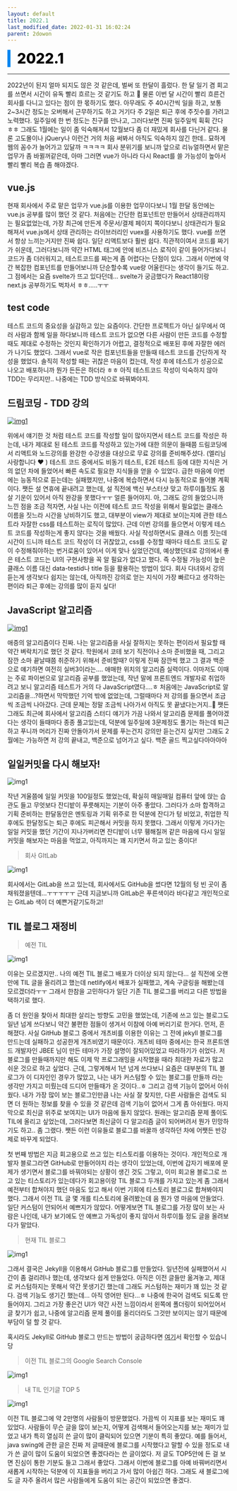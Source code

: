 ```yaml
---
layout: default
title: 2022.1
last_modified_date: 2022-01-31 16:02:24
parent: 2dowon
---
```


<div style="font-size:32px; font-weight: 800; border-left: 7px solid #0687f0; padding-left:15px !important; color:#000000; margin-bottom:15px;">2022.1</div>

---

2022년이 된지 얼마 되지도 않은 것 같은데, 벌써 또 한달이 흘렀다. 한 달 일기 겸 회고를 쓰면서 시간이 유독 빨리 흐르는 것 같기도 하고 🤔 물론 이번 달 시간이 빨리 흐른건 회사를 다니고 있다는 점이 한 몫하기도 했다. 아무래도 주 40시간씩 일을 하고, 보통 2~3시간 정도는 오버해서 근무하기도 하고 거기다 주 2일은 퇴근 후에 주짓수를 가려고 노력했다. 일주일에 한 번 정도는 친구를 만나고, 그러다보면 진짜 일주일씩 휙휙 간다 ㅎㅎ 그래도 1월에는 일이 좀 익숙해져서 12월보다 좀 더 재밌게 회사를 다닌거 같다. 물론 고도몰이나 jQuery나 이런건 거의 처음 써봐서 아직도 익숙하지 않긴 한데.. 묘하게 웹의 꼼수가 늘어가고 있달까 ㅋㅋㅋㅋ 회사 분위기를 보니까 앞으로 리뉴얼하면서 맡은 업무가 좀 바뀔꺼같은데, 아마 그러면 vue가 아니라 다시 React를 쓸 가능성이 높아서 빨리 빨리 복습 좀 해야겠다.

## vue.js

현재 회사에서 주로 맡은 업무가 vue.js를 이용한 업무이다보니 1월 한달 동안에는 vue.js 공부를 많이 했던 것 같다. 처음에는 간단한 컴포넌트만 만들어서 상태관리까지는 필요없었는데, 가장 최근에 만든게 주문서/결제 페이지 쪽이다보니 상태관리가 필요해져서 vue.js에서 상태 관리하는 라이브러리인 vuex를 사용하기도 했다. vue를 쓰면서 항상 느끼는거지만 진짜 쉽다. 일단 리액트보다 훨씬 쉽다. 직관적이여서 코드를 짜기가 쉬운데, 그러다보니까 약간 HTML 태그에 안에 비즈니스 로직이 같이 들어가다보니 코드가 좀 더러워지고, 테스트코드를 짜는게 좀 어렵다는 단점이 있다. 그래서 이번에 약간 복잡한 컴포넌트를 만들어보니까 단순할수록 vue랑 어울린다는 생각이 들기도 하고. 그 점에서는 요즘 svelte가 뜨고 있다던데... svelte가 궁금했다가 React18이랑 next.js 공부하기도 벅차서 ㅎㅎ.....ㅜㅜ

## test code

테스트 코드의 중요성을 실감하고 있는 요즘이다. 간단한 프로젝트가 아닌 실무에서 여러 사람과 함께 일을 하다보니까 테스트 코드가 없으면 다른 사람이 만든 코드를 수정할 때도 제대로 수정하는 것인지 확인하기가 어렵고, 결정적으로 배포된 후에 자잘한 에러가 나기도 했었다. 그래서 vue로 작은 컴포넌트들을 만들때 테스트 코드를 간단하게 작성을 했었다. 솔직히 작성할 때는 귀찮은 마음이 컸는데, 작성 후에 테스트가 성공으로 나오고 배포하니까 뭔가 든든은 하더라 ㅎㅎ 아직 테스트코드 작성이 익숙하지 않아 TDD는 무리지만.. 나중에는 TDD 방식으로 바꿔봐야지.

## 드림코딩 - TDD 강의

[![img1](/assets/images/2dowon/202201-0.png)](https://academy.dream-coding.com/courses/js-tdd)

위에서 얘기한 것 처럼 테스트 코드를 작성할 일이 많아지면서 테스트 코드를 작성은 하는데, 내가 제대로 된 테스트 코드를 작성하고 있는가에 대한 의문이 들때쯤 드림코딩에서 리액트와 노드강의를 완강한 수강생을 대상으로 무료 강의를 준비해주셨다. (엘리님 사랑합니다 ❤️ )
테스트 코드 중에서도 비동기 테스트, E2E 테스트 등에 대한 지식은 거의 없던 차에 들었어서 빠른 속도로 필요한 지식들을 얻을 수 있었다. 급한 마음에 이번에는 능동적으로 듣는데는 실패했지만, 나중에 복습하면서 다시 능동적으로 들어볼 계획이다. 쨋든 설 연휴에 끝내려고 했는데, 설 직전에 백신 부스터샷 맞고 하루이틀정도 몸살 기운이 있어서 아직 완강을 못했다ㅜㅜ 얼른 들어야지.
아, 그래도 강의 들었으니까 느낀 점을 조금 적자면, 사실 나는 이전에 테스트 코드 작성을 위해서 필요없는 클래스 이름을 짓느라 시간을 낭비하기도 했고, 대부분이 view가 제대로 보이는지에 관한 테스트라 자잘한 css를 테스트하는 로직이 많았다. 근데 이번 강의를 들으면서 이렇게 테스트 코드를 작성하는게 좋지 않다는 것을 배웠다. 사실 작성하면서도 클래스 이름 짓는데 시간이 드니까 테스트 코드 작성이 더 귀찮았고, css를 수정할 때마다 테스트 코드도 같이 수정해줘야하는 번거로움이 있어서 이게 맞나 싶었던건데, 예상했던대로 강의에서 좋은 테스트 코드는 UI의 구현사항을 꼭 알 필요가 없다고 했다. 즉 수정될 가능성이 높은 클래스 이름 대신 data-testid나 title 등을 활용하는 방법이 있다.
회사 다녀와서 강의 듣는게 생각보다 쉽지는 않는데, 아직까진 강의로 얻는 지식이 가장 빠르다고 생각하는 편이라 퇴근 후에는 강의를 많이 듣지 싶다!

## JavaScript 알고리즘

[![img1](/assets/images/2dowon/202201-1.png)](https://www.inflearn.com/course/%EC%9E%90%EB%B0%94%EC%8A%A4%ED%81%AC%EB%A6%BD%ED%8A%B8-%EC%95%8C%EA%B3%A0%EB%A6%AC%EC%A6%98-%EB%AC%B8%EC%A0%9C%ED%92%80%EC%9D%B4/dashboard)

애증의 알고리즘이다 진짜. 나는 알고리즘을 사실 잘하지는 못하는 편이라서 필요할 때 약간 벼락치기로 했던 것 같다. 학원에서 코테 보기 직전이나 소마 준비했을 때, 그리고 잠깐 소마 끝날때쯤 취준하기 위해서 준비할때? 이렇게 진짜 잠깐씩 했고 그 결과 백준으로 얘기하면 여전히 실버3이라는.... 애매한 위치의 알고리즘 실력이다. 이마저도 이때는 주로 파이썬으로 알고리즘 공부를 했었는데, 작년 말에 프론트엔드 개발자로 취업하려고 보니 알고리즘 테스트가 거의 다 JavaScript였다....ㅎ 처음에는 JavaScript로 알고리즘을...?하면서 막막했던 기억 밖에 없었는데, 그럴때마다 저 강의를 들으면서 조금씩 조금씩 나아갔다. 근데 문제는 정말 조금씩 나아가서 아직도 못 끝냈다는거지..🐢 쨋든 그래도 최근에 회사에서 알고리즘 스터디 얘기가 가끔 나와서 알고리즘 문제를 풀어야겠다는 생각이 들때마다 종종 풀고있는데, 덕분에 일주일에 3문제정도 풀기는 하는데 퇴근하고 푸니까 머리가 진짜 안돌아가서 문제를 푸는건지 강의만 듣는건지 싶지만 그래도 2월에는 가능하면 저 강의 끝내고, 백준으로 넘어가고 싶다. 백준 골드 찍고싶다아아아아

## 일일커밋을 다시 해보자!

![img1](/assets/images/2dowon/202201-2.png)

작년 겨울쯤에 일일 커밋을 100일정도 했었는데, 확실히 매일매일 컴퓨터 앞에 앉는 습관도 들고 무엇보다 잔디밭이 푸릇해지는 기분이 아주 좋았다. 그러다가 소마 합격하고 기획 준비하는 한달동안은 멘토링과 기획 위주로 한 덕분에 잔디가 텅 비었고, 취업한 직후에도 한달정도는 퇴근 후에도 피곤해서 커밋을 하지 못했다. 그래서 이렇게 가다가는 일일 커밋을 했던 기간이 지나가버리면 잔디밭이 너무 휑해질꺼 같은 마음에 다시 일일 커밋을 해보자는 마음을 먹었고, 아직까지는 꽤 지키면서 하고 있는 중이다!

> 회사 GItLab

![img1](/assets/images/2dowon/202201-3.png)

회사에서는 GitLab을 쓰고 있는데, 회사에서도 GitHub을 썼다면 12월의 텅 빈 곳이 좀 채워졌을텐데...ㅜㅜㅜㅜㅜ 근데 지금보니까 GitLab은 푸른색이라 바다같고 개인적으로는 GitLab 색이 더 예쁜거같기도하고!

## TIL 블로그 재정비

> 예전 TIL

![img1](/assets/images/2dowon/202201-4.png)

이유는 모르겠지만.. 나의 예전 TIL 블로그 배포가 더이상 되지 않는다... 설 직전에 오랜만에 TIL 글을 올리려고 했는데 netlify에서 배포가 실패했고, 계속 구글링을 해봤는데 모르겠더라ㅜㅜ 그래서 한참을 고민하다가 일단 기존 TIL 블로그를 버리고 다른 방법을 택하기로 했다.

좀 더 원인을 찾아서 최대한 살리는 방향도 고민을 했었는데, 기존에 쓰고 있는 블로그도 일년 넘게 쓰다보니 약간 불편한 점들이 생겨서 이참에 아예 버리기로 한거다. 먼저, 흔해졌다. 사실 GitHub 블로그 중에서 개츠비를 이용한 이유는 그 전에 jekyll 블로그를 만드는데 실패하고 성공한게 개츠비였기 때문이다. 개츠비 테마 중에서는 한국 프론트엔드 개발자인 JBEE 님이 만든 테마가 가장 설명이 잘되어있었고 따라하기가 쉬었다. 저 블로그를 만들때까지만 해도 이제 막 프로그래밍을 시작했을 때라 최대한 자료가 많고 쉬운 것으로 하고 싶었다. 근데, 그렇게해서 1년 넘게 쓰다보니 요즘은 대부분의 TIL 블로그가 이 디자인인 경우가 많았고, 나는 내가 커스텀할 수 있는 블로그를 만들까 라는 생각만 가지고 미뤘는데 드디어 만들때가 온 것이다..ㅎ 그리고 검색 기능이 없어서 아쉬웠다. 내가 가장 많이 보는 블로그인만큼 나는 사실 잘 찾지만, 다른 사람들은 검색도 되면 더 원하는 정보를 찾을 수 있을 것 같은데 검색 기능이 없어서 그게 좀 아쉬웠다. 마지막으로 최신글 위주로 보여지는 UI가 마음에 들지 않았다. 원래는 알고리즘 문제 풀이도 TIL에 올리고 싶었는데, 그러다보면 최신글이 다 알고리즘 글이 되어버려서 뭔가 민망하기도 하고.. 좀 그랬다. 쨋든 이런 이유들로 블로그를 바꿀까 생각하던 차에 어쨋든 반강제로 바꾸게 되었다.

첫 번째 방법은 지금 회고용으로 쓰고 있는 티스토리를 이용하는 것이다. 개인적으로 개발자 블로그라면 GitHub로 만들어야지 라는 생각이 있었는데, 이번에 갑자기 배포에 문제가 생기면서 블로그를 바꿔야되는 상황이 생긴 것도 그렇고, 이미 회고용 블로그로 쓰고 있는 티스토리가 있는데다가 회고용이랑 TIL 블로그 두개를 가지고 있는게 좀 그래서 예전부터 합쳐야지 했던 마음도 있고 해서 이번 기회에 티스토리 블로그로 합쳐봐야지 했다. 그래서 이전 TIL 글 몇 개를 티스토리에 올려봤는데 음 뭔가 영 마음에 안들었다. 일단 커스텀이 안되어서 예쁘지가 않았다. 어떻게보면 TIL 블로그를 가장 많이 보는 사람은 나인데, 내가 보기에도 안 예쁘고 가독성이 좋지 않아서 하루이틀 정도 글을 올려보다가 말았다.

> 현재 TIL 블로그

![img1](/assets/images/2dowon/202201-5.png)

그래서 결국은 Jekyll을 이용해서 GitHub 블로그를 만들었다. 일년전에 실패했어서 시간이 좀 걸리려나 했는데, 생각보다 쉽게 만들었다. 아직은 이전 글들만 옮겨놓고, 제대로 커스텀하지는 못해서 약간 못생기긴 했는데 그래도 커스텀하는 재미가 꽤 있는 것 같다. 검색 기능도 생기긴 했는데... 아직 영어만 된다...ㅎ 나중에 한국어 검색도 되도록 만들어야지. 그리고 가장 좋은건 UI가 약간 사전 느낌이라서 왼쪽에 폴더링이 되어있어서 글 찾기가 쉽고, 나중에 알고리즘 문제 풀이를 올리더라도 그것만 보이지는 않기 때문에 부담이 덜 할 것 같다.

혹시라도 Jekyll로 GitHub 블로그 만드는 방법이 궁금하다면 [여기](https://2dowon.github.io/docs/etc/jekyll-blog/)서 확인할 수 있습니당

> 이전 TIL 블로그의 Google Search Console

![img1](/assets/images/2dowon/202201-6.png)

> 내 TIL 인기글 TOP 5

![img1](/assets/images/2dowon/202201-7.png)

이전 TIL 블로그에 약 2만명의 사람들이 방문했었다. 가끔씩 이 지표를 보는 재미도 꽤 있었다. 사람들이 무슨 글을 많이 보는지, 어떻게 검색해서 들어오는지를 보는 재미가 있었고 내가 특히 열심히 쓴 글이 많이 클릭되어 있으면 기분이 특히 좋았다. 예를 들어서, java swing에 관한 글은 진짜 저 글때문에 블로그를 시작했다고 말할 수 있을 정도로 내가 쓴 글이 많이 도움이 되었으면 좋겠다라는 쓴 글이었다. 저 글도 TOP5안에 든 걸 보면 진심이 통한 기분도 들고 그래서 좋았다. 그래서 이번에 블로그를 아예 바꿔버리면서 새롭게 시작하는 덕분에 이 지표들을 버리고 가서 많이 아쉽긴 하다. 그래도 새 블로그에도 글 자주 올려서 많은 사람들에게 도움이 되는 공간이 되었으면 좋겠다.
